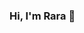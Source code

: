 ### Hi, I'm Rara 👋

<!--
**Rarazu/Rarazu** is a ✨ _special_ ✨ repository because its `README.md` (this file) appears on your GitHub profile.

Here are some ideas to get you started:
Hi, My name is Rara Zahra Urava. I am a student of Telkom Vocational High School in Malang.

- 🔭 I’m currently studying on SMK Telkom Malang
- 🌱 I’m currently learning Node.js
-->
